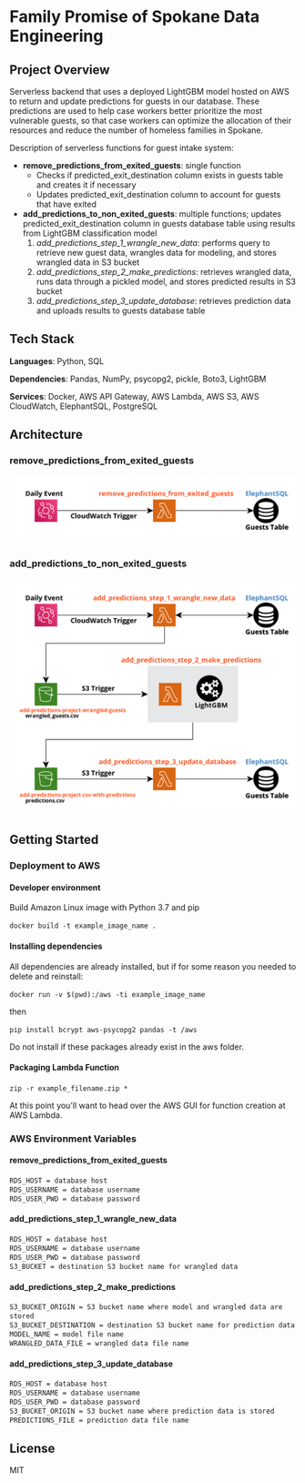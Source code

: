 # Family Promise of Spokane Data Engineering

## Project Overview
Serverless backend that uses a deployed LightGBM model hosted on AWS to return and update predictions for guests in our database. These predictions are used to help case workers better prioritize the most vulnerable guests, so that case workers can optimize the allocation of their resources and reduce the number of homeless families in Spokane.

Description of serverless functions for guest intake system:

- **remove_predictions_from_exited_guests**: single function
   - Checks if predicted_exit_destination column exists in guests table and creates it if necessary
   - Updates predicted_exit_destination column to account for guests that have exited
- **add_predictions_to_non_exited_guests**: multiple functions; updates predicted_exit_destination column in guests database table using results from LightGBM classification model
  1. *add_predictions_step_1_wrangle_new_data*: performs query to retrieve new guest data, wrangles data for modeling, and stores wrangled data in S3 bucket
  2. *add_predictions_step_2_make_predictions*: retrieves wrangled data, runs data through a pickled model, and stores predicted results in S3 bucket
  3. *add_predictions_step_3_update_database*: retrieves prediction data and uploads results to guests database table

## Tech Stack
**Languages**: Python, SQL

**Dependencies**: Pandas, NumPy, psycopg2, pickle, Boto3, LightGBM

**Services**: Docker, AWS API Gateway, AWS Lambda, AWS S3, AWS CloudWatch, ElephantSQL, PostgreSQL

## Architecture
### remove_predictions_from_exited_guests
![Remove Predictions Diagram](diagrams/remove_predictions_diagram.png)

### add_predictions_to_non_exited_guests
![Add Predictions Diagram](diagrams/add_predictions_diagram.png)

## Getting Started
### Deployment to AWS
#### Developer environment
Build Amazon Linux image with Python 3.7 and pip

```docker build -t example_image_name .```

#### Installing dependencies

All dependencies are already installed, but if for some reason you needed to delete and reinstall:

```docker run -v $(pwd):/aws -ti example_image_name```

then

```pip install bcrypt aws-psycopg2 pandas -t /aws```

Do not install if these packages already exist in the aws folder.

#### Packaging Lambda Function
```zip -r example_filename.zip *```

At this point you'll want to head over the AWS GUI for function creation at AWS Lambda. 

### AWS Environment Variables
#### remove_predictions_from_exited_guests
```
RDS_HOST = database host 
RDS_USERNAME = database username
RDS_USER_PWD = database password
```

#### add_predictions_step_1_wrangle_new_data
```
RDS_HOST = database host
RDS_USERNAME = database username
RDS_USER_PWD = database password
S3_BUCKET = destination S3 bucket name for wrangled data
```

#### add_predictions_step_2_make_predictions
```
S3_BUCKET_ORIGIN = S3 bucket name where model and wrangled data are stored
S3_BUCKET_DESTINATION =	destination S3 bucket name for prediction data
MODEL_NAME = model file name
WRANGLED_DATA_FILE = wrangled data file name
```

#### add_predictions_step_3_update_database
```
RDS_HOST = database host
RDS_USERNAME = database username
RDS_USER_PWD = database password
S3_BUCKET_ORIGIN = S3 bucket name where prediction data is stored
PREDICTIONS_FILE = prediction data file name
```

## License
MIT
